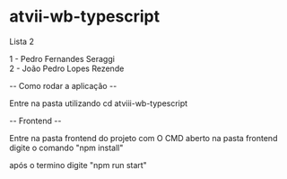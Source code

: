 # atvii-wb-typescript
Lista 2

1 - Pedro Fernandes Seraggi
 <br>
2 - João Pedro Lopes Rezende

-- Como rodar a aplicação --

Entre na pasta utilizando cd atviii-wb-typescript

-- Frontend --

Entre na pasta frontend do projeto
com O CMD aberto na pasta frontend digite o comando "npm install"


após o termino digite "npm run start" 



